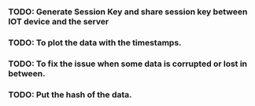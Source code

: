 ### TODO: Generate Session Key and share session key between IOT device and the server

### TODO: To plot the data with the timestamps.

### TODO: To fix the issue when some data is corrupted or lost in between.

### TODO: Put the hash of the data.
